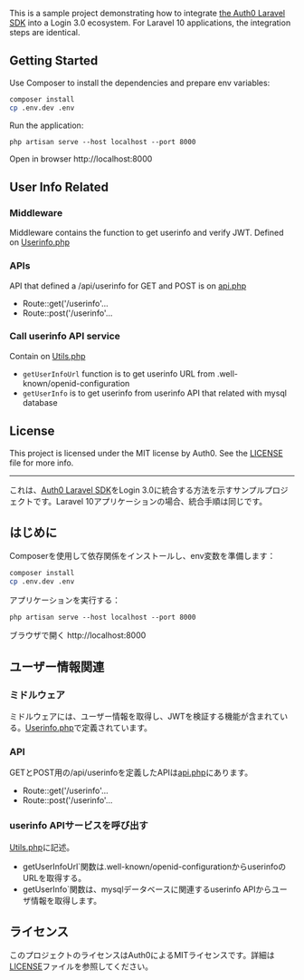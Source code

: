 This is a sample project demonstrating how to integrate [the Auth0 Laravel SDK](https://github.com/auth0/laravel-auth0) into a Login 3.0 ecosystem. For Laravel 10 applications, the integration steps are identical.

## Getting Started

Use Composer to install the dependencies and prepare env variables:

```bash
composer install
cp .env.dev .env
```

Run the application:

```
php artisan serve --host localhost --port 8000
```

Open in browser http://localhost:8000

## User Info Related
### Middleware 
Middleware contains the function to get userinfo and verify JWT. Defined on [Userinfo.php](app/Http/Middleware/Userinfo.php)

### APIs
API that defined a /api/userinfo for GET and POST is on [api.php](/routes/api.php)
- Route::get('/userinfo'...
- Route::post('/userinfo'...

### Call userinfo API service
Contain on [Utils.php](app/Http/Helpers/Utils.php)
- `getUserInfoUrl` function is to get userinfo URL from .well-known/openid-configuration
- `getUserInfo` is to get userinfo from userinfo API that related with mysql database

## License

This project is licensed under the MIT license by Auth0. See the [LICENSE](./LICENSE) file for more info.


--------


これは、[Auth0 Laravel SDK](https://github.com/auth0/laravel-auth0)をLogin 3.0に統合する方法を示すサンプルプロジェクトです。Laravel 10アプリケーションの場合、統合手順は同じです。

## はじめに

Composerを使用して依存関係をインストールし、env変数を準備します：

```bash
composer install
cp .env.dev .env
```

アプリケーションを実行する：

```
php artisan serve --host localhost --port 8000
```

ブラウザで開く http://localhost:8000

## ユーザー情報関連
### ミドルウェア 
ミドルウェアには、ユーザー情報を取得し、JWTを検証する機能が含まれている。[Userinfo.php](app/Http/Middleware/Userinfo.php)で定義されています。

### API
GETとPOST用の/api/userinfoを定義したAPIは[api.php](/routes/api.php)にあります。
- Route::get('/userinfo'...
- Route::post('/userinfo'...

### userinfo APIサービスを呼び出す
[Utils.php](app/Http/Helpers/Utils.php)に記述。
- getUserInfoUrl`関数は.well-known/openid-configurationからuserinfoのURLを取得する。
- getUserInfo`関数は、mysqlデータベースに関連するuserinfo APIからユーザ情報を取得します。

## ライセンス

このプロジェクトのライセンスはAuth0によるMITライセンスです。詳細は[LICENSE](./LICENSE)ファイルを参照してください。
